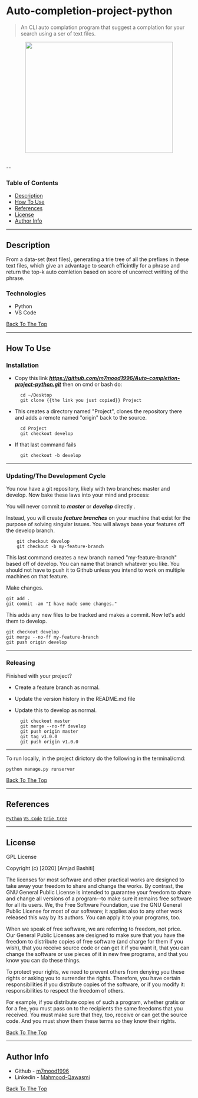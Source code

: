 # Auto-completion-project-python

> An CLI auto complation program that suggest a complation for your search using a ser of text files.

<div align="center"><img src="https://i.ibb.co/cL2BsGZ/1-m-Wgm8-Gugi3r3-Pv-Kv-Zl-F-Yw.png" width="400" height="300"/></div>

<br>

--

### Table of Contents

- [Description](#description)
- [How To Use](#how-to-use)
- [References](#references)
- [License](#license)
- [Author Info](#author-info)

---

## Description

From a data-set (text files), generating a trie tree of all the prefixes in these text files, which give an advantage to search efficintlly for a phrase and return the top-k auto comletion based on score of uncorrect writting of the phrase.


### Technologies

- Python
- VS Code

[Back To The Top](#Auto-completion-project-python)

---

## How To Use

### Installation

- Copy this link ***https://github.com/m7mood1996/Auto-completion-project-python.git*** then on cmd or bash do:

		cd ~/Desktop
		git clone {{the link you just copied}} Project

- This creates a directory named "Project", clones the repository there and adds a remote named "origin" back to the source.

		cd Project
		git checkout develop

- If that last command fails

		git checkout -b develop

------------
### Updating/The Development Cycle

You now have a git repository, likely with two branches: master and develop. Now bake these laws into your mind and process:

You will never commit to ***master*** or ***develop*** directly  .

Instead, you will create ***feature branches*** on your machine that exist for the purpose of solving singular issues. You will always base your features off the develop branch.

		git checkout develop
		git checkout -b my-feature-branch

This last command creates a new branch named "my-feature-branch" based off of develop. You can name that branch whatever you like. You should not have to push it to Github unless you intend to work on multiple machines on that feature.

Make changes.

	git add .
	git commit -am "I have made some changes."

This adds any new files to be tracked and makes a commit. Now let's add them to develop.

	git checkout develop
	git merge --no-ff my-feature-branch
	git push origin develop
------------
### Releasing

Finished with your project?

- Create a feature branch as normal.
- Update the version history in the README.md file
- Update this to develop as normal.

		git checkout master
		git merge --no-ff develop
		git push origin master
		git tag v1.0.0
		git push origin v1.0.0
------------

To run locally, in the project dirictory do the following in the terminal/cmd:
```
python manage.py runserver
```

[Back To The Top](#Auto-completion-project-python)

---
## References
[`Python`](https://www.python.org/)
[`VS Code`](https://code.visualstudio.com/)
[`Trie tree`](https://www.geeksforgeeks.org/trie-insert-and-search/)


---
## License

GPL License

Copyright (c) [2020] [Amjad Bashiti]

  The licenses for most software and other practical works are designed
to take away your freedom to share and change the works.  By contrast,
the GNU General Public License is intended to guarantee your freedom to
share and change all versions of a program--to make sure it remains free
software for all its users.  We, the Free Software Foundation, use the
GNU General Public License for most of our software; it applies also to
any other work released this way by its authors.  You can apply it to
your programs, too.

  When we speak of free software, we are referring to freedom, not
price.  Our General Public Licenses are designed to make sure that you
have the freedom to distribute copies of free software (and charge for
them if you wish), that you receive source code or can get it if you
want it, that you can change the software or use pieces of it in new
free programs, and that you know you can do these things.

  To protect your rights, we need to prevent others from denying you
these rights or asking you to surrender the rights.  Therefore, you have
certain responsibilities if you distribute copies of the software, or if
you modify it: responsibilities to respect the freedom of others.

  For example, if you distribute copies of such a program, whether
gratis or for a fee, you must pass on to the recipients the same
freedoms that you received.  You must make sure that they, too, receive
or can get the source code.  And you must show them these terms so they
know their rights.

[Back To The Top](#Auto-completion-project-python)

---
## Author Info

- Github - [m7mood1996](https://github.com/m7mood1996)
- Linkedin - [Mahmood-Qawasmi](https://www.linkedin.com/in/mahmood-qawasmi-457013163)

[Back To The Top](#Auto-completion-project-python)
